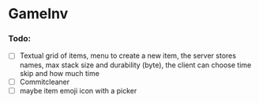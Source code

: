 # GameInv

### Todo:
- [ ] Textual grid of items, menu to create a new item, the server stores names, max stack size and durability (byte), the client can choose time skip and how much time
- [ ] Commitcleaner
- [ ] maybe item emoji icon with a picker

